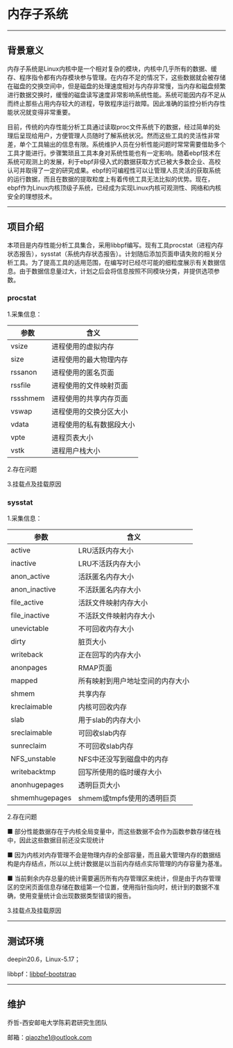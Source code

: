 # 内存子系统

------

## 背景意义

内存子系统是Linux内核中是一个相对复杂的模块，内核中几乎所有的数据、缓存、程序指令都有内存模块参与管理。在内存不足的情况下，这些数据就会被存储在磁盘的交换空间中，但是磁盘的处理速度相对与内存非常慢，当内存和磁盘频繁进行数据交换时，缓慢的磁盘读写速度非常影响系统性能。系统可能因内存不足从而终止那些占用内存较大的进程，导致程序运行故障。因此准确的监控分析内存性能状况就变得非常重要。

目前，传统的内存性能分析工具通过读取proc文件系统下的数据，经过简单的处理后呈现给用户，方便管理人员随时了解系统状况。然而这些工具的灵活性非常差，单个工具输出的信息有限。系统维护人员在分析性能问题时常常需要借助多个工具才能进行。步骤繁琐且工具本身对系统性能也有一定影响。随着ebpf技术在系统可观测上的发展，利于ebpf非侵入式的数据获取方式已被大多数企业、高校认可并取得了一定的研究成果。ebpf的可编程性可以让管理人员灵活的获取系统的运行数据，而且在数据的提取粒度上有着传统工具无法比拟的优势。现在，ebpf作为Linux内核顶级子系统，已经成为实现Linux内核可观测性、网络和内核安全的理想技术。



------

## 项目介绍

本项目是内存性能分析工具集合，采用libbpf编写。现有工具procstat（进程内存状态报告），sysstat（系统内存状态报告）。计划随后添加页面申请失败的相关分析工具。为了提高工具的适用范围，在编写时已经尽可能的细粒度展示有关数据信息。由于数据信息量过大，计划之后会将信息按照不同模块分类，并提供选项参数。

### procstat

1.采集信息：

| 参数     | 含义                     |
| -------- | ------------------------ |
| vsize    | 进程使用的虚拟内存       |
| size     | 进程使用的最大物理内存   |
| rssanon  | 进程使用的匿名页面       |
| rssfile  | 进程使用的文件映射页面   |
| rssshmem | 进程使用的共享内存页面   |
| vswap    | 进程使用的交换分区大小   |
| vdata    | 进程使用的私有数据段大小 |
| vpte     | 进程页表大小             |
| vstk     | 进程用户栈大小           |

2.存在问题



3.挂载点及挂载原因



### sysstat

1.采集信息：

| 参数           | 含义                             |
| -------------- | -------------------------------- |
| active         | LRU活跃内存大小                  |
| inactive       | LRU不活跃内存大小                |
| anon_active    | 活跃匿名内存大小                 |
| anon_inactive  | 不活跃匿名内存大小               |
| file_active    | 活跃文件映射内存大小             |
| file_inactive  | 不活跃文件映射内存大小           |
| unevictable    | 不可回收内存大小                 |
| dirty          | 脏页大小                         |
| writeback      | 正在回写的内存大小               |
| anonpages      | RMAP页面                         |
| mapped         | 所有映射到用户地址空间的内存大小 |
| shmem          | 共享内存                         |
| kreclaimable   | 内核可回收内存                   |
| slab           | 用于slab的内存大小               |
| sreclaimable   | 可回收slab内存                   |
| sunreclaim     | 不可回收slab内存                 |
| NFS_unstable   | NFS中还没写到磁盘中的内存        |
| writebacktmp   | 回写所使用的临时缓存大小         |
| anonhugepages  | 透明巨页大小                     |
| shmemhugepages | shmem或tmpfs使用的透明巨页       |

2.存在问题

■ 部分性能数据存在于内核全局变量中，而这些数据不会作为函数参数存储在栈中，因此这些数据目前还没实现统计

■ 因为内核对内存管理不会是物理内存的全部容量，而且最大管理内存的数据结构是内存结点，所以以上统计数据是以当前内存结点实际管理的内存容量为基准。

■ 当前剩余内存总量的统计需要遍历所有内存管理区来统计，但是由于内存管理区的空闲页面信息存储在数组第一个位置，使用指针指向时，统计到的数据不准确，使用变量统计会出现数据类型错误的报告。

3.挂载点及挂载原因



------

## 测试环境

deepin20.6，Linux-5.17；

libbpf：[libbpf-bootstrap](https://github.com/libbpf/libbpf-bootstrap)

------

## 维护

乔哲-西安邮电大学陈莉君研究生团队

邮箱：qiaozhe1@outlook.com
